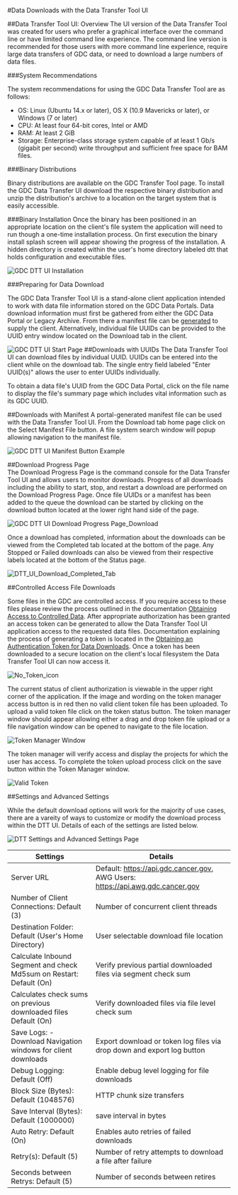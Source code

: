 #Data Downloads with the Data Transfer Tool UI

##Data Transfer Tool UI: Overview
The UI version of the Data Transfer Tool was created for users who prefer a graphical interface over the command line or have limited command line experience.  The command line version is recommended for those users with more command line experience, require large data transfers of GDC data, or need to download a large numbers of data files.

###System Recommendations

The system recommendations for using the GDC Data Transfer Tool are as follows:

* OS: Linux (Ubuntu 14.x or later), OS X (10.9 Mavericks or later), or Windows (7 or later)
* CPU: At least four 64-bit cores, Intel or AMD
* RAM: At least 2 GiB
* Storage: Enterprise-class storage system capable of at least 1 Gb/s (gigabit per second) write throughput and sufficient free space for BAM files.

###Binary Distributions

Binary distributions are available on the GDC Transfer Tool page. To install the GDC Data Transfer UI download the respective binary distribution and unzip the distribution's archive to a location on the target system that is easily accessible.

###Binary Installation
Once the binary has been positioned in an appropriate location on the client's file system the application will need to run though a one-time installation process.  On first execution the binary install splash screen will appear showing the progress of the installation.  A hidden directory is created within the user's home directory labeled dtt that holds configuration and executable files.

![GDC DTT UI Installation](images/GDC_DTT_UI_INSTALLv7.png "GDC Data Transfer Tool UI Install")


###Preparing for Data Download

The GDC Data Transfer Tool UI is a stand-alone client application intended to work with data file information stored on the GDC Data Portals.  Data download information must first be gathered from either the GDC Data Portal or Legacy Archive.  From there a manifest file can be [generated](https://docs.gdc.cancer.gov/Data_Transfer_Tool/Users_Guide/Preparing_for_Data_Download_and_Upload/#obtaining-a-manifest-file-for-data-download) to supply the client.  Alternatively, individual file UUIDs can be provided to the UUID entry window located on the Download tab in the client.

![GDC DTT UI Start Page](images/DTT_UI_Start_Page.png)
##Downloads with UUIDs
The Data Transfer Tool UI can download files by individual UUID.  UUIDs can be entered into the client while on the download tab.  The single entry field labeled "Enter UUID(s)" allows the user to enter UUIDs individually.     

To obtain a data file's UUID from the GDC Data Portal, click on the file name to display the file's summary page which includes vital information such as its GDC UUID.  

##Downloads with Manifest
A portal-generated manifest file can be used with the Data Transfer Tool UI.  From the Download tab home page click on the Select Manifest File button.  A file system search window will popup allowing navigation to the manifest file.  

![GDC DTT UI Manifest Button Example](images/Manifest_button_DTT_UI_Start_Window.png "GDC Data Transfer Tool UI Manifest Button")     

##Download Progress Page  
The Download Progress Page is the command console for the Data Transfer Tool UI and allows users to monitor downloads. Progress of all downloads including the ability to start, stop, and restart a download are performed on the Download Progress Page.  Once file UUIDs or a manifest has been added to the queue the download can be started by clicking on the download button located at the lower right hand side of the page.  

![GDC DTT UI Download Progress Page_Download](images/Download_Progress_Page_download.png)

Once a download has completed, information about the downloads can be viewed from the Completed tab located at the bottom of the page.  Any Stopped or Failed downloads can also be viewed from their respective labels located at the bottom of the Status page.  

![DTT_UI_Download_Completed_Tab](images/DTT_UI_download_completed.png)

##Controlled Access File Downloads

Some files in the GDC are controlled access.  If you require access to these files please review the process outlined in the documentation [Obtaining Access to Controlled Data](https://gdc.cancer.gov/access-data/obtaining-access-controlled-data).    After appropriate authorization has been granted an access token can be generated to allow the Data Transfer Tool UI application access to the requested data files.  Documentation explaining the process of generating a token is located in the [Obtaining an Authentication Token for Data Downloads](https://docs.gdc.cancer.gov/Data_Transfer_Tool/Users_Guide/Preparing_for_Data_Download_and_Upload/#obtaining-an-authentication-token-for-data-downloads).  Once a token has been downloaded to a secure location on the client's local filesystem the Data Transfer Tool UI can now access it.  

![No_Token_icon](images/No_Token_file_dtt_ui.png)  

The current status of client authorization is viewable in the upper right corner of the application.  If the image and wording on the token manager access button is in red then no valid client token file has been uploaded.  To upload a valid token file click on the token status button.  The token manager window should appear allowing either a drag and drop token file upload or a file navigation window can be opened to navigate to the file location.

![Token Manager Window](images/Token_Manager_Window.png)

The token manager will verify access and display the projects for which the user has access.  To complete the token upload process click on the save button within the Token Manager window.

![Valid Token](images/validated_token.png)

##Settings and Advanced Settings

While the default download options will work for the majority of use cases, there are a vareity of ways to customize or modify the download process within the DTT UI.  Details of each of the settings are listed below.

![DTT Settings and Advanced Settings Page](images/DTT_Settings_Page.png)   

| Settings | Details
|----------|---------|
| Server URL | Default: https://api.gdc.cancer.gov, AWG Users: https://api.awg.gdc.cancer.gov |
| Number of Client Connections: Default (3) | Number of concurrent client threads |
| Destination Folder: Default (User's Home Directory) | User selectable download file location |  
| Calculate Inbound Segment and check Md5sum on Restart: Default (On) | Verify previous partial downloaded files via segment check sum |
| Calculates check sums on previous downloaded files Default (On) | Verify downloaded files via file level check sum |
| Save Logs: - Download Navigation windows for client downloads | Export download or token log files via drop down and export log button |
| Debug Logging: Default (Off) | Enable debug level logging for file downloads |
| Block Size (Bytes): Default (1048576) | HTTP chunk size transfers |
| Save Interval (Bytes): Default (1000000) | save interval in bytes |
| Auto Retry: Default (On) | Enables auto retries of failed downloads |
| Retry(s): Default (5) | Number of retry attempts to download a file after failure |
| Seconds between Retrys: Default (5) | Number of seconds between retires |  
